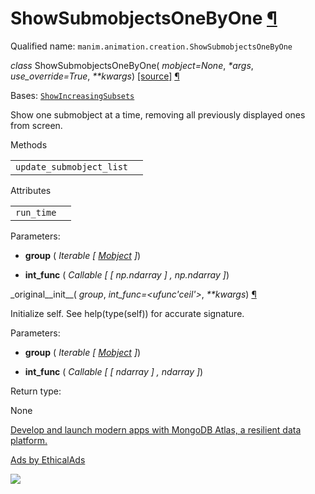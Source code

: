 # ShowSubmobjectsOneByOne [¶](https://docs.manim.community/en/stable/reference/manim.animation.creation.ShowSubmobjectsOneByOne.html\#showsubmobjectsonebyone "Link to this heading")

Qualified name: `manim.animation.creation.ShowSubmobjectsOneByOne`

_class_ ShowSubmobjectsOneByOne( _mobject=None_, _\*args_, _use\_override=True_, _\*\*kwargs_) [\[source\]](https://docs.manim.community/en/stable/_modules/manim/animation/creation.html#ShowSubmobjectsOneByOne) [¶](https://docs.manim.community/en/stable/reference/manim.animation.creation.ShowSubmobjectsOneByOne.html#manim.animation.creation.ShowSubmobjectsOneByOne "Link to this definition")

Bases: [`ShowIncreasingSubsets`](https://docs.manim.community/en/stable/reference/manim.animation.creation.ShowIncreasingSubsets.html#manim.animation.creation.ShowIncreasingSubsets "manim.animation.creation.ShowIncreasingSubsets")

Show one submobject at a time, removing all previously displayed ones from screen.

Methods

|     |     |
| --- | --- |
| `update_submobject_list` |  |

Attributes

|     |     |
| --- | --- |
| `run_time` |  |

Parameters:

- **group** ( _Iterable_ _\[_ [_Mobject_](https://docs.manim.community/en/stable/reference/manim.mobject.mobject.Mobject.html#manim.mobject.mobject.Mobject "manim.mobject.mobject.Mobject") _\]_)

- **int\_func** ( _Callable_ _\[_ _\[_ _np.ndarray_ _\]_ _,_ _np.ndarray_ _\]_)


\_original\_\_init\_\_( _group_, _int\_func=<ufunc'ceil'>_, _\*\*kwargs_) [¶](https://docs.manim.community/en/stable/reference/manim.animation.creation.ShowSubmobjectsOneByOne.html#manim.animation.creation.ShowSubmobjectsOneByOne._original__init__ "Link to this definition")

Initialize self. See help(type(self)) for accurate signature.

Parameters:

- **group** ( _Iterable_ _\[_ [_Mobject_](https://docs.manim.community/en/stable/reference/manim.mobject.mobject.Mobject.html#manim.mobject.mobject.Mobject "manim.mobject.mobject.Mobject") _\]_)

- **int\_func** ( _Callable_ _\[_ _\[_ _ndarray_ _\]_ _,_ _ndarray_ _\]_)


Return type:

None

[Develop and launch modern apps with MongoDB Atlas, a resilient data platform.](https://server.ethicalads.io/proxy/click/8269/019600e7-cf4f-7393-a33e-3704a7d17649/)

[Ads by EthicalAds](https://www.ethicalads.io/advertisers/?ref=ea-text)

![](https://server.ethicalads.io/proxy/view/8269/019600e7-cf4f-7393-a33e-3704a7d17649/)